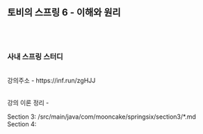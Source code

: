 <h2> 토비의 스프링 6 - 이해와 원리</h2>

<br>
<br>
<h3>사내 스프링 스터디</h3>
<br>
강의주소 - https://inf.run/zgHJJ


<br>
<br>

강의 이론 정리 -

Section 3: /src/main/java/com/mooncake/springsix/section3/*.md
<br>
Section 4: